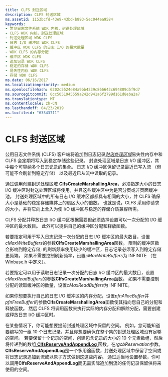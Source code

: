 ```yaml
---
title: CLFS 封送区域
description: CLFS 封送区域
ms.assetid: 1153bcfd-43e9-43bd-b893-5ec044ea9584
keywords:
- 常见日志文件系统 WDK 内核，封送处理区域
- CLFS WDK 内核，封送处理区域
- 封送处理区域 WDK CLFS
- 日志 I/O 缓冲区 WDK CLFS
- 缓冲区 WDK CLFS 的日志 I/O 的最大数量
- WDK CLFS 的内存分配
- 缓冲区 WDK CLFS
- 追加记录 WDK CLFS
- 稳定的存储 WDK CLFS
- 易失性内存 WDK CLFS
- 存储 WDK CLFS
ms.date: 06/16/2017
ms.localizationpriority: medium
ms.openlocfilehash: 6202c5524e84a9bb4239c866643c694809d5f9d7
ms.sourcegitcommit: 0cc5051945559a242d941a6f2799d161d8eba2a7
ms.translationtype: MT
ms.contentlocale: zh-CN
ms.lasthandoff: 04/23/2019
ms.locfileid: "63343711"
---
```

# <a name="clfs-marshalling-areas"></a>CLFS 封送区域





公用日志文件系统 (CLFS) 客户端将追加到日志记录[*封送处理区域*](clfs-terminology.md#kernel-clfs-term-marshalling-area)易失性内存中和 CLFS 会定期将写入到稳定存储这些记录。 封送处理区域是日志 I/O 缓冲区，其中每个可容纳多个日志记录的集合。 日志 I/O 缓冲区保留记录最近已写入流 （但可能不会刷新到稳定存储） 以及最近已从流中读取的记录。

通过调用创建封送处理区域[ **ClfsCreateMarshallingArea**](https://msdn.microsoft.com/library/windows/hardware/ff541520)，必须指定大小的日志 I/O 缓冲区时封送处理区域将使用，并且这些缓冲区中为是否分页或非页面缓冲池。 封送处理区域中的所有日志 I/O 缓冲区都都具有相同的大小，并 CLFS 确保大小是基础的稳定存储媒体上的扇区大小的倍数。 也就是说，CLFS 采用你请求的大小，并将它向上舍入为使 I/O 缓冲区与稳定的存储介质兼容所需。

CLFS 分配并释放日志 I/O 缓冲区根据需要但必须选择设置可以一次分配的 I/O 缓冲区的最大数目。 此外可以提供自己的缓冲区分配和释放函数。

若要指定可用于写入日志记录一次分配的日志 I/O 缓冲区的最大数目，设置*cMaxWriteBuffers*的参数**ClfsCreateMarshallingArea**函数。 限制的缓冲区数会影响到稳定存储; 的刷新频率使用较少的缓冲区，日志记录必须写入到稳定存储更频繁。 如果不需要控制刷新频率，设置*cMaxWriteBuffers*为 INFINITE （在 Winbase.h 中定义）。

若要指定可以用于读取日志记录一次分配的日志 I/O 缓冲区的最大数目，设置*cMaxReadBuffers*的参数**ClfsCreateMarshallingArea**函数。 如果不需要控制分配的读取缓冲区的数量，设置*cMaxReadBuffers*为 INFINITE。

如果你想要执行自己的日志 I/O 缓冲区的内存分配，设置*pfnAllocBuffer*并*pfnFreeBuffer*的参数**ClfsCreateMarshallingArea**函数使其指向您自己的分配和释放函数。 然后 CLFS 将调用函数来执行实际的内存分配和解除分配，需要创建或释放日志 I/O 缓冲区时。

在某些情况下，你可能想要提前封送处理区域中保留的空间。 例如，您可能知道要编写的一组 10 个日志记录，并且你想要确保在整个集的封送处理区域没有足够的空间。 若要保留十个记录的空间，创建包含记录的大小的 10 个元素数组，然后将传递到的数组[ **ClfsReserveAndAppendLog** ](https://msdn.microsoft.com/library/windows/hardware/ff541723)函数，在*rgcbReservation*参数。 **ClfsReserveAndAppendLog**是一个多用途函数，封送处理区域中保留了空间或将日志记录追加到流或以原子方式做到这这些内容。 通过适当地设置参数，你可以调用**ClfsReserveAndAppendLog**而无需实际追加到流的任何记录保留供将来使用的空间。

 

 




